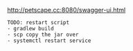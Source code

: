 http://petscape.cc:8080/swagger-ui.html

```
TODO: restart script
- gradlew build
- scp copy the jar over
- systemctl restart service
```
